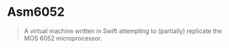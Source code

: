 # Asm6052

> A virtual machine written in Swift attempting to (partially) replicate the MOS 6052
> microprocessor.
